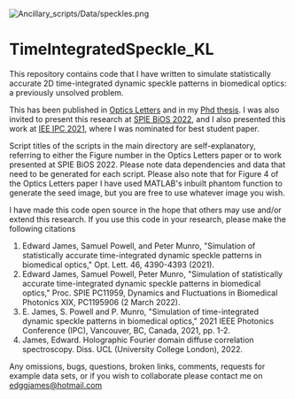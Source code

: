 ![Ancillary_scripts/Data/speckles.png](https://github.com/edggjames/TimeIntegratedSpeckle_KL/blob/main/Ancillary_scripts/Data/speckles.png)

# TimeIntegratedSpeckle_KL

This repository contains code that I have written to simulate statistically accurate 2D time-integrated dynamic speckle patterns in biomedical optics: a previously unsolved problem. 

This has been published in [Optics Letters](https://opg.optica.org/ol/abstract.cfm?uri=ol-46-17-4390) and in my [Phd thesis](https://discovery.ucl.ac.uk/id/eprint/10149090/). I was also invited to present this research at [SPIE BiOS 2022](https://www.spiedigitallibrary.org/conference-proceedings-of-spie/PC11959/2603939/Simulation-of-statistically-accurate-time-integrated-dynamic-speckle-patterns-in/10.1117/12.2603939.full), and I also presented this work at [IEE IPC 2021](https://ieeexplore.ieee.org/abstract/document/9592981), where I was nominated for best student paper.

Script titles of the scripts in the main directory are self-explanatory, referring to either the Figure number in the Optics Letters paper or to work presented at SPIE BiOS 2022. Please note data dependencies and data that need to be generated for each script. Please also note that for Figure 4 of the Optics Letters paper I have used MATLAB's inbuilt phantom function to generate the seed image, but you are free to use whatever image you wish. 

I have made this code open source in the hope that others may use and/or extend this research. If you use this code in your research, please make the following citations

1. Edward James, Samuel Powell, and Peter Munro, "Simulation of statistically accurate time-integrated dynamic speckle patterns in biomedical optics," Opt. Lett. 46, 4390-4393 (2021).
2. Edward James, Samuel Powell, Peter Munro, "Simulation of statistically accurate time-integrated dynamic speckle patterns in biomedical optics," Proc. SPIE PC11959, Dynamics and Fluctuations in Biomedical Photonics XIX, PC1195906 (2 March 2022).
3. E. James, S. Powell and P. Munro, "Simulation of time-integrated dynamic speckle patterns in biomedical optics," 2021 IEEE Photonics Conference (IPC), Vancouver, BC, Canada, 2021, pp. 1-2.
4. James, Edward. Holographic Fourier domain diffuse correlation spectroscopy. Diss. UCL (University College London), 2022.

Any omissions, bugs, questions, broken links, comments, requests for example data sets, or if you wish to collaborate please contact me on <edggjames@hotmail.com>


